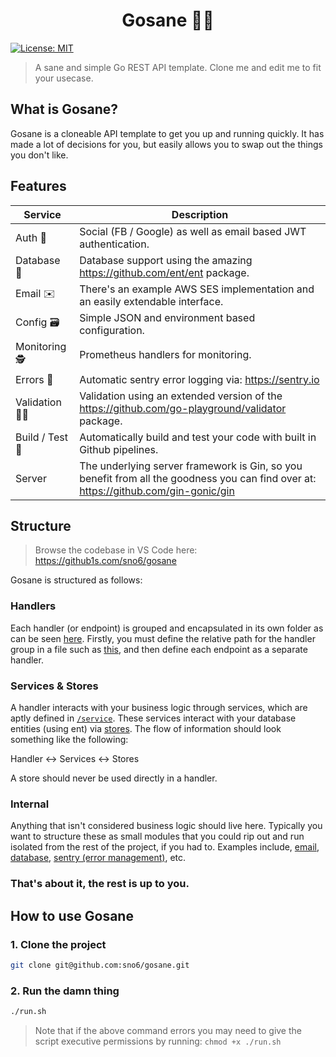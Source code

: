 <h1 align="center">Gosane 🧘‍♀️</h1>
<p>
  <a href="#" target="_blank">
    <img alt="License: MIT" src="https://img.shields.io/badge/License-MIT-yellow.svg" />
  </a>
</p>

> A sane and simple Go REST API template. Clone me and edit me to fit your usecase.

## What is Gosane?

Gosane is a cloneable API template to get you up and running quickly. It has made a lot of decisions for you, but easily allows you to swap out the things you don't like.

## Features

| Service | Description |
| --- | --- |
| Auth 🔑 | Social (FB / Google) as well as email based JWT authentication. |
| Database 💽 | Database support using the amazing https://github.com/ent/ent package. |
| Email ✉️ | There's an example AWS SES implementation and an easily extendable interface. |
| Config 🗃 | Simple JSON and environment based configuration. |
| Monitoring 🕵️ | Prometheus handlers for monitoring. |
| Errors 🔦 | Automatic sentry error logging via: https://sentry.io |
| Validation 👮‍♀️ | Validation using an extended version of the https://github.com/go-playground/validator package. |
| Build / Test 💪 | Automatically build and test your code with built in Github pipelines. |
| Server | The underlying server framework is Gin, so you benefit from all the goodness you can find over at: https://github.com/gin-gonic/gin |

## Structure

> Browse the codebase in VS Code here: https://github1s.com/sno6/gosane

Gosane is structured as follows:

### Handlers

Each handler (or endpoint) is grouped and encapsulated in its own folder as can be seen [here](/api/handler). Firstly, you must define the relative path for the handler group in a file such as [this](/api/handler/user/user.go), and then define each endpoint as a separate handler.

### Services & Stores

A handler interacts with your business logic through services, which are aptly defined in [`/service`](/service). These services interact with your database entities (using ent) via [stores](/store). The flow of information should look something like the following:

Handler <-> Services <-> Stores

A store should never be used directly in a handler.

### Internal

Anything that isn't considered business logic should live here. Typically you want to structure these as small modules that you could rip out and run isolated from the rest of the project, if you had to. Examples include, [email](/internal/email), [database](/internal/database), [sentry (error management)](/internal/sentry), etc.

### That's about it, the rest is up to you.

## How to use Gosane

### 1. Clone the project

```sh
git clone git@github.com:sno6/gosane.git
```

### 2. Run the damn thing

```sh
./run.sh
```

> Note that if the above command errors you may need to give the script executive permissions by running: `chmod +x ./run.sh`
